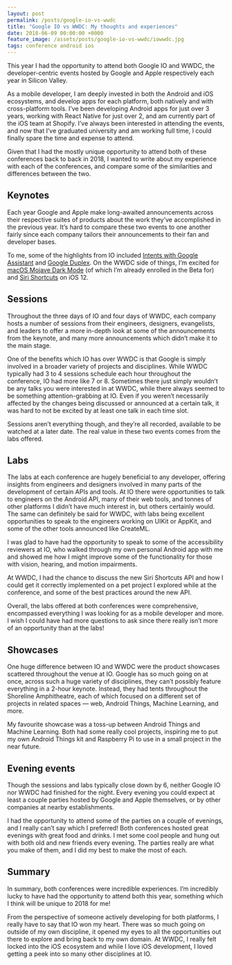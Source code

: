 ```yaml
---
layout: post
permalink: /posts/google-io-vs-wwdc
title: "Google IO vs WWDC: My thoughts and experiences"
date: 2018-06-09 00:00:00 +0000
feature_image: /assets/posts/google-io-vs-wwdc/iowwdc.jpg
tags: conference android ios
---
```


This year I had the opportunity to attend both Google IO and WWDC, the developer-centric events hosted by Google and Apple respectively each year in Silicon Valley.

As a mobile developer, I am deeply invested in both the Android and iOS ecosystems, and develop apps for each platform, both natively and with cross-platform tools. I’ve been developing Android apps for just over 3 years, working with React Native for just over 2, and am currently part of the iOS team at Shopify. I’ve always been interested in attending the events, and now that I’ve graduated university and am working full time, I could finally spare the time and expense to attend.

Given that I had the mostly unique opportunity to attend both of these conferences back to back in 2018, I wanted to write about my experience with each of the conferences, and compare some of the similarities and differences between the two.

## Keynotes

Each year Google and Apple make long-awaited announcements across their respective suites of products about the work they’ve accomplished in the previous year. It’s hard to compare these two events to one another fairly since each company tailors their announcements to their fan and developer bases.

To me, some of the highlights from IO included [Intents with Google Assistant](https://developers.google.com/actions/discovery/built-in-intents) and [Google Duplex](https://ai.googleblog.com/2018/05/duplex-ai-system-for-natural-conversation.html). On the WWDC side of things, I’m excited for [macOS Mojave Dark Mode](https://www.apple.com/macos/mojave-preview/) (of which I’m already enrolled in the Beta for) and [Siri Shortcuts](https://developer.apple.com/videos/play/wwdc2018/211/) on iOS 12.

## Sessions

Throughout the three days of IO and four days of WWDC, each company hosts a number of sessions from their engineers, designers, evangelists, and leaders to offer a more in-depth look at some of the announcements from the keynote, and many more announcements which didn’t make it to the main stage.

One of the benefits which IO has over WWDC is that Google is simply involved in a broader variety of projects and disciplines. While WWDC typically had 3 to 4 sessions schedule each hour throughout the conference, IO had more like 7 or 8. Sometimes there just simply wouldn’t be any talks you were interested in at WWDC, while there always seemed to be something attention-grabbing at IO. Even if you weren’t necessarily affected by the changes being discussed or announced at a certain talk, it was hard to not be excited by at least one talk in each time slot.

Sessions aren’t everything though, and they’re all recorded, available to be watched at a later date. The real value in these two events comes from the labs offered.

## Labs

The labs at each conference are hugely beneficial to any developer, offering insights from engineers and designers involved in many parts of the development of certain APIs and tools. At IO there were opportunities to talk to engineers on the Android API, many of their web tools, and tonnes of other platforms I didn’t have much interest in, but others certainly would. The same can definitely be said for WWDC, with labs being excellent opportunities to speak to the engineers working on UIKit or AppKit, and some of the other tools announced like CreateML.

I was glad to have had the opportunity to speak to some of the accessibility reviewers at IO, who walked through my own personal Android app with me and showed me how I might improve some of the functionality for those with vision, hearing, and motion impairments.

At WWDC, I had the chance to discuss the new Siri Shortcuts API and how I could get it correctly implemented on a pet project I explored while at the conference, and some of the best practices around the new API.

Overall, the labs offered at both conferences were comprehensive, encompassed everything I was looking for as a mobile developer and more. I wish I could have had more questions to ask since there really isn’t more of an opportunity than at the labs!

## Showcases

One huge difference between IO and WWDC were the product showcases scattered throughout the venue at IO. Google has so much going on at once, across such a huge variety of disciplines, they can’t possibly feature everything in a 2-hour keynote. Instead, they had tents throughout the Shoreline Amphitheatre, each of which focused on a different set of projects in related spaces — web, Android Things, Machine Learning, and more.

My favourite showcase was a toss-up between Android Things and Machine Learning. Both had some really cool projects, inspiring me to put my own Android Things kit and Raspberry Pi to use in a small project in the near future.

## Evening events

Though the sessions and labs typically close down by 6, neither Google IO nor WWDC had finished for the night. Every evening you could expect at least a couple parties hosted by Google and Apple themselves, or by other companies at nearby establishments.

I had the opportunity to attend some of the parties on a couple of evenings, and I really can’t say which I preferred! Both conferences hosted great evenings with great food and drinks. I met some cool people and hung out with both old and new friends every evening. The parties really are what you make of them, and I did my best to make the most of each.

## Summary

In summary, both conferences were incredible experiences. I’m incredibly lucky to have had the opportunity to attend both this year, something which I think will be unique to 2018 for me!

From the perspective of someone actively developing for both platforms, I really have to say that IO won my heart. There was so much going on outside of my own discipline, it opened my eyes to all the opportunities out there to explore and bring back to my own domain. At WWDC, I really felt locked into the iOS ecosystem and while I love iOS development, I loved getting a peek into so many other disciplines at IO.
